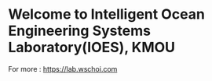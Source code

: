 # Welcome to Intelligent Ocean Engineering Systems Laboratory(IOES), KMOU

For more : https://lab.wschoi.com

